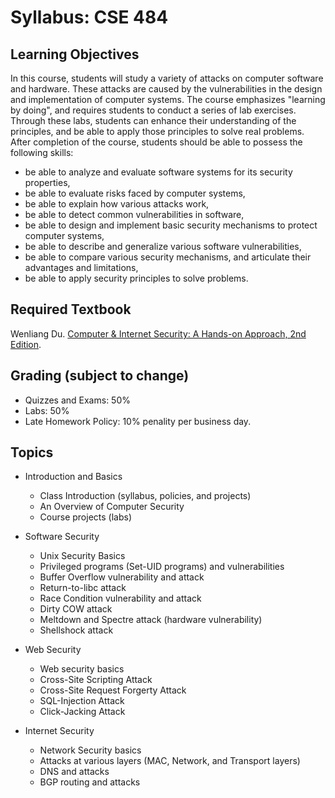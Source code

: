 # Syllabus: CSE 484

## Learning Objectives

In this course, students will study a variety of attacks on computer software and hardware. These attacks are caused by the vulnerabilities in the design and implementation of computer systems. The course emphasizes "learning by doing", and requires students to conduct a series of lab exercises. Through these labs, students can enhance their understanding of the principles, and be able to apply those principles to solve real problems. After completion of the course, students should be able to possess the following skills:

 - be able to analyze and evaluate software systems for its security properties,
 - be able to evaluate risks faced by computer systems,
 - be able to explain how various attacks work,
 - be able to detect common vulnerabilities in software,
 - be able to design and implement basic security mechanisms to protect computer systems,
 - be able to describe and generalize various software vulnerabilities,
 - be able to compare various security mechanisms, and articulate their advantages and limitations,
 - be able to apply security principles to solve problems.


## Required Textbook

Wenliang Du. [Computer & Internet Security: A Hands-on Approach, 2nd Edition](https://www.handsonsecurity.net/).


## Grading (subject to change)

 - Quizzes and Exams: 50%
 - Labs: 50%
 - Late Homework Policy: 10% penality per business day.



## Topics
 - Introduction and Basics
   - Class Introduction (syllabus, policies, and projects)
   - An Overview of Computer Security
   - Course projects (labs)

 - Software Security 
   - Unix Security Basics
   - Privileged programs (Set-UID programs) and vulnerabilities
   - Buffer Overflow vulnerability and attack
   - Return-to-libc attack
   - Race Condition vulnerability and attack
   - Dirty COW attack
   - Meltdown and Spectre attack (hardware vulnerability)
   - Shellshock attack

 - Web Security 
   - Web security basics
   - Cross-Site Scripting Attack
   - Cross-Site Request Forgerty Attack
   - SQL-Injection Attack
   - Click-Jacking Attack

 - Internet Security 
   - Network Security basics
   - Attacks at various layers (MAC, Network, and Transport layers)
   - DNS and attacks 
   - BGP routing and attacks